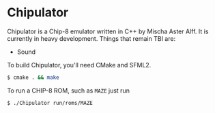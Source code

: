 Chipulator
==========

Chipulator is a Chip-8 emulator written in C++ by Mischa Aster Alff. It is currently in heavy development.
Things that remain TBI are:

* Sound


To build Chipulator, you'll need CMake and SFML2.
```bash
$ cmake . && make
```

To run a CHIP-8 ROM, such as `MAZE` just run
```bash
$ ./Chipulator run/roms/MAZE
```
